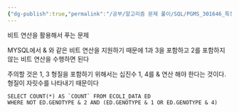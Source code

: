 ```yaml
---
{"dg-publish":true,"permalink":"/공부/알고리즘 문제 풀이/SQL/PGMS_301646_특정 형질을 가지는 대장균 찾기/","dgPassFrontmatter":true}
---
```



비트 연산을 활용해서 푸는 문제
   
   MYSQL에서 & 와 같은 비트 연산을 지원하기 때문에 1과 3을 포함하고 2를 포함하지 않는 비트 연산을 수행하면 된다
   
   주의할 것은 1, 3 형질을 포함하기 위해서는 십진수 1, 4를 & 연산 해야 한다는 것이다. 형질이 자릿수를 나타내기 때문이다

```mysql
SELECT COUNT(*) AS `COUNT` FROM ECOLI_DATA ED
WHERE NOT ED.GENOTYPE & 2 AND (ED.GENOTYPE & 1 OR ED.GENOTYPE & 4)
```